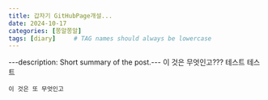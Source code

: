```yaml
---
title: 갑자기 GitHubPage개설...
date: 2024-10-17
categories: [쫑알쫑알]
tags: [diary]     # TAG names should always be lowercase
---
```

---description: Short summary of the post.---
이 것은 무엇인고???
테스트 테스트

```이 것은 또 무엇인고```
